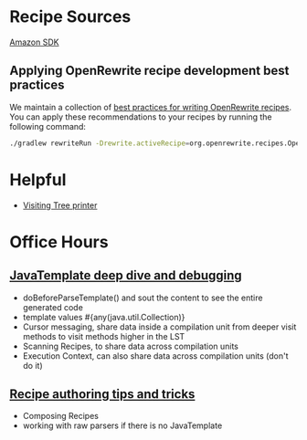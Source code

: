 # Recipe Sources

[Amazon SDK](https://github.com/aws/aws-sdk-java-v2/blob/105d5457c76f6965c3a0453b09be0e63e9c0ffea/v2-migration/src/main/java/software/amazon/awssdk/v2migration/NewClassToStaticFactory.java)

## Applying OpenRewrite recipe development best practices

We maintain a collection of [best practices for writing OpenRewrite recipes](https://docs.openrewrite.org/recipes/recipes/openrewritebestpractices).
You can apply these recommendations to your recipes by running the following command:

```bash
./gradlew rewriteRun -Drewrite.activeRecipe=org.openrewrite.recipes.OpenRewriteBestPractices
```


# Helpful
 
- [Visiting Tree printer](https://docs.openrewrite.org/concepts-and-explanations/tree-visiting-printer)

# Office Hours

## [JavaTemplate deep dive and debugging](https://youtu.be/OB_tqS356qU?t=826)
- doBeforeParseTemplate() and sout the content to see the entire generated code
- template values #{any(java.util.Collection)}
- Cursor messaging, share data inside a compilation unit from deeper visit methods to visit methods higher in the LST
- Scanning Recipes, to share data across compilation units
- Execution Context, can also share data across compilation units (don't do it)

## [Recipe authoring tips and tricks](https://youtu.be/qKbUM5lKjPE?t=254)
- Composing Recipes
- working with raw parsers if there is no JavaTemplate
